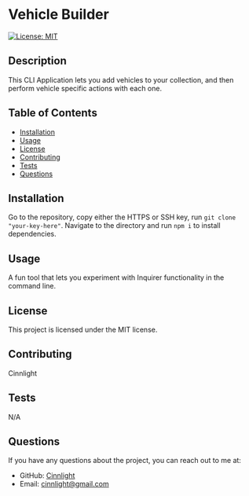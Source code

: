 
# Vehicle Builder

[![License: MIT](https://img.shields.io/badge/License-MIT-yellow.svg)](https://opensource.org/licenses/MIT)

## Description
This CLI Application lets you add vehicles to your collection, and then perform vehicle specific actions with each one.

## Table of Contents
- [Installation](#installation)
- [Usage](#usage)
- [License](#license)
- [Contributing](#contributing)
- [Tests](#tests)
- [Questions](#questions)

## Installation
Go to the repository, copy either the HTTPS or SSH key, run `git clone "your-key-here"`. Navigate to the directory and run `npm i` to install dependencies.

## Usage
A fun tool that lets you experiment with Inquirer functionality in the command line.

## License
This project is licensed under the MIT license.

## Contributing
Cinnlight

## Tests
N/A

## Questions
If you have any questions about the project, you can reach out to me at:
- GitHub: [Cinnlight](https://github.com/Cinnlight)
- Email: [cinnlight@gmail.com](mailto:cinnlight@gmail.com)
